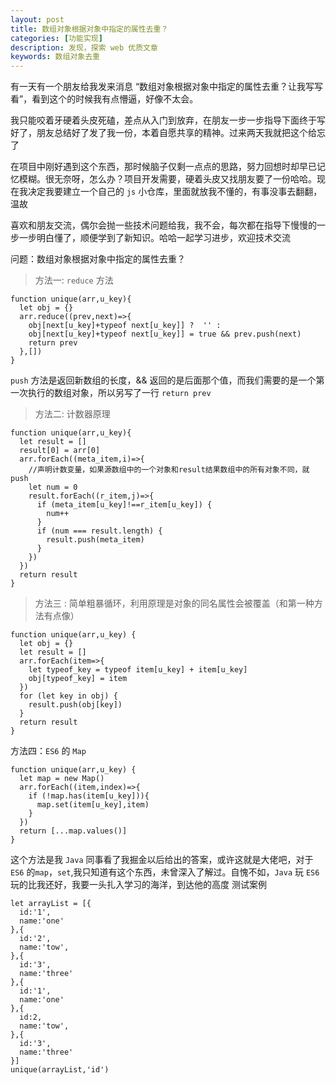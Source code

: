 ```yaml
---
layout: post
title: 数组对象根据对象中指定的属性去重？
categories: [功能实现]
description: 发现，探索 web 优质文章
keywords: 数组对象去重
---
```


有一天有一个朋友给我发来消息 “数组对象根据对象中指定的属性去重？让我写写看”，看到这个的时候我有点懵逼，好像不太会。

我只能咬着牙硬着头皮死磕，差点从入门到放弃，在朋友一步一步指导下面终于写好了，朋友总结好了发了我一份，本着自愿共享的精神。过来两天我就把这个给忘了

在项目中刚好遇到这个东西，那时候脑子仅剩一点点的思路，努力回想时却早已记忆模糊。很无奈呀，怎么办？项目开发需要，硬着头皮又找朋友要了一份哈哈。现在我决定我要建立一个自己的 `js` 小仓库，里面就放我不懂的，有事没事去翻翻，温故

喜欢和朋友交流，偶尔会抛一些技术问题给我，我不会，每次都在指导下慢慢的一步一步明白懂了，顺便学到了新知识。哈哈一起学习进步，欢迎技术交流


问题：数组对象根据对象中指定的属性去重？

> 方法一: `reduce` 方法
```
function unique(arr,u_key){
  let obj = {}
  arr.reduce((prev,next)=>{
    obj[next[u_key]+typeof next[u_key]] ?  '' :
    obj[next[u_key]+typeof next[u_key]] = true && prev.push(next)
    return prev 
  },[])
}
```
`push` 方法是返回新数组的长度，&& 返回的是后面那个值，而我们需要的是一个第一次执行的数组对象，所以另写了一行 `return prev`

> 方法二: 计数器原理
```
function unique(arr,u_key){
  let result = []
  result[0] = arr[0]
  arr.forEach((meta_item,i)=>{
    //声明计数变量，如果源数组中的一个对象和result结果数组中的所有对象不同，就push
    let num = 0
    result.forEach((r_item,j)=>{
      if (meta_item[u_key]!==r_item[u_key]) {
        num++
      }
      if (num === result.length) {
        result.push(meta_item)
      }
    })
  })
  return result
}
```

> 方法三 : 简单粗暴循环，利用原理是对象的同名属性会被覆盖（和第一种方法有点像）
```
function unique(arr,u_key) {
  let obj = {}
  let result = []
  arr.forEach(item=>{
    let typeof_key = typeof item[u_key] + item[u_key]
    obj[typeof_key] = item
  })
  for (let key in obj) {
    result.push(obj[key])
  }
  return result
}
```
方法四：`ES6` 的 `Map`
```
function unique(arr,u_key) {
  let map = new Map()
  arr.forEach((item,index)=>{
    if (!map.has(item[u_key])){
      map.set(item[u_key],item)
    }
  })
  return [...map.values()]
}
```
这个方法是我 `Java` 同事看了我掘金以后给出的答案，或许这就是大佬吧，对于 `ES6` 的`map`，`set`,我只知道有这个东西，未曾深入了解过。自愧不如，`Java` 玩 `ES6` 玩的比我还好，我要一头扎入学习的海洋，到达他的高度
测试案例
```
let arrayList = [{
  id:'1',
  name:'one'
},{
  id:'2',
  name:'tow',
},{
  id:'3',
  name:'three'
},{
  id:'1',
  name:'one'
},{
  id:2,
  name:'tow',
},{
  id:'3',
  name:'three'
}]
unique(arrayList,'id')
```